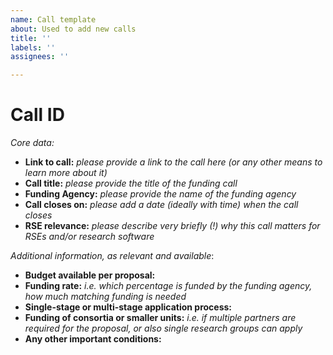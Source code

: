 ```yaml
---
name: Call template
about: Used to add new calls
title: ''
labels: ''
assignees: ''

---
```


# Call ID

_Core data:_
- **Link to call:** _please provide a link to the call here (or any other means to learn more about it)_
- **Call title:** _please provide the title of the funding call_
- **Funding Agency:** _please provide the name of the funding agency_
- **Call closes on:** _please add a date (ideally with time) when the call closes_
- **RSE relevance:** _please describe very briefly (!) why this call matters for RSEs and/or research software_

_Additional information, as relevant and available_:
- **Budget available per proposal:**
- **Funding rate:** _i.e. which percentage is funded by the funding agency, how much matching funding is needed_
- **Single-stage or multi-stage application process:**
- **Funding of consortia or smaller units:** _i.e. if multiple partners are required for the proposal, or also single research groups can apply_
- **Any other important conditions:**

